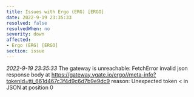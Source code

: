 ```yaml
---
title: Issues with Ergo (ERG) [ERGO]
date: 2022-9-19 23:35:33
resolved: false
resolvedWhen: no
severity: down
affected:
- Ergo (ERG) [ERGO]
section: issue
---
```


*2022-9-19 23:35:33* The gateway is unreachable: FetchError invalid json response body at https://gateway.vgate.io/ergo//meta-info?tokenId=tti_661d467c3f4d9c6d7b9e9dc9 reason: Unexpected token < in JSON at position 0